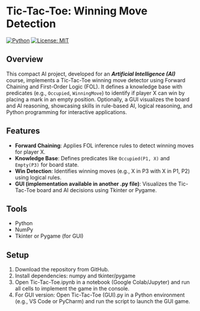 # Tic-Tac-Toe: Winning Move Detection
[![Python](https://img.shields.io/badge/python-3.8+-blue.svg)](https://www.python.org/)
[![License: MIT](https://img.shields.io/badge/License-MIT-yellow.svg)](https://opensource.org/licenses/MIT)

## Overview
This compact AI project, developed for an **_Artificial Intelligence (AI)_** course, implements a Tic-Tac-Toe winning move detector using Forward Chaining and First-Order Logic (FOL). It defines a knowledge base with predicates (e.g., `Occupied`, `WinningMove`) to identify if player X can win by placing a mark in an empty position. Optionally, a GUI visualizes the board and AI reasoning, showcasing skills in rule-based AI, logical reasoning, and Python programming for interactive applications.

## Features
- **Forward Chaining**: Applies FOL inference rules to detect winning moves for player X.
- **Knowledge Base**: Defines predicates like `Occupied(P1, X)` and `Empty(P3)` for board state.
- **Win Detection**: Identifies winning moves (e.g., X in P3 with X in P1, P2) using logical rules.
- **GUI (implementation available in another .py file)**: Visualizes the Tic-Tac-Toe board and AI decisions using Tkinter or Pygame.

## Tools
- Python
- NumPy
- Tkinter or Pygame (for GUI)

## Setup
1. Download the repository from GitHub.
2. Install dependencies: numpy and tkinter/pygame
3. Open Tic-Tac-Toe.ipynb in a notebook (Google Colab/Jupyter) and run all cells to implement the game in the console.
4. For GUI version: Open Tic-Tac-Toe (GUI).py in a Python environment (e.g., VS Code or PyCharm) and run the script to launch the GUI game.

